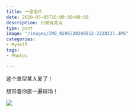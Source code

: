 ```yaml
---
title: 一张皂片
date: 2020-05-05T16:00:00+00:00
description: 日期有亮点
type: post
image: "/images/IMG_0296(20200512-222822).JPG"
categories:
- Myself
tags:
- Photos

---
```

这个发型某人爱了！

想带着你逛一遍球场！

![](/images/1572006009001.jpeg)